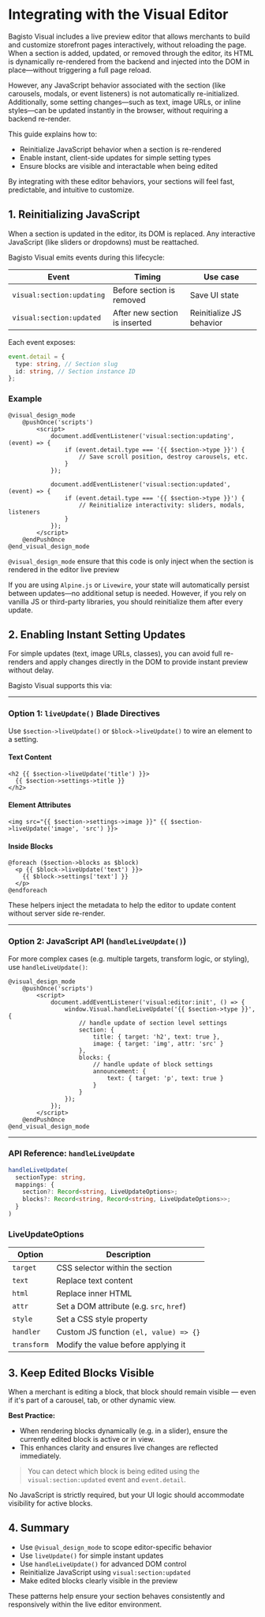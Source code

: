 # Integrating with the Visual Editor

Bagisto Visual includes a live preview editor that allows merchants to build and customize storefront pages interactively, without reloading the page. When a section is added, updated, or removed through the editor, its HTML is dynamically re-rendered from the backend and injected into the DOM in place—without triggering a full page reload.

However, any JavaScript behavior associated with the section (like carousels, modals, or event listeners) is not automatically re-initialized. Additionally, some setting changes—such as text, image URLs, or inline styles—can be updated instantly in the browser, without requiring a backend re-render.

This guide explains how to:

- Reinitialize JavaScript behavior when a section is re-rendered
- Enable instant, client-side updates for simple setting types
- Ensure blocks are visible and interactable when being edited

By integrating with these editor behaviors, your sections will feel fast, predictable, and intuitive to customize.

## 1. Reinitializing JavaScript

When a section is updated in the editor, its DOM is replaced. Any interactive JavaScript (like sliders or dropdowns) must be reattached.

Bagisto Visual emits events during this lifecycle:

| Event                     | Timing                        | Use case                 |
| ------------------------- | ----------------------------- | ------------------------ |
| `visual:section:updating` | Before section is removed     | Save UI state            |
| `visual:section:updated`  | After new section is inserted | Reinitialize JS behavior |

Each event exposes:

```ts
event.detail = {
  type: string, // Section slug
  id: string, // Section instance ID
};
```

### Example

```blade
@visual_design_mode
    @pushOnce('scripts')
        <script>
            document.addEventListener('visual:section:updating', (event) => {
                if (event.detail.type === '{{ $section->type }}') {
                    // Save scroll position, destroy carousels, etc.
                }
            });

            document.addEventListener('visual:section:updated', (event) => {
                if (event.detail.type === '{{ $section->type }}') {
                    // Reinitialize interactivity: sliders, modals, listeners
                }
            });
        </script>
    @endPushOnce
@end_visual_design_mode
```

`@visual_design_mode` ensure that this code is only inject when the section is rendered in the editor live preview

If you are using `Alpine.js` or `Livewire`, your state will automatically persist between updates—no additional setup is needed. However, if you rely on vanilla JS or third-party libraries, you should reinitialize them after every update.

## 2. Enabling Instant Setting Updates

For simple updates (text, image URLs, classes), you can avoid full re-renders and apply changes directly in the DOM to provide instant preview without delay.

Bagisto Visual supports this via:

---

### Option 1: `liveUpdate()` Blade Directives

Use `$section->liveUpdate()` or `$block->liveUpdate()` to wire an element to a setting.

#### Text Content

```blade
<h2 {{ $section->liveUpdate('title') }}>
  {{ $section->settings->title }}
</h2>
```

#### Element Attributes

```blade
<img src="{{ $section->settings->image }}" {{ $section->liveUpdate('image', 'src') }}>
```

#### Inside Blocks

```blade
@foreach ($section->blocks as $block)
  <p {{ $block->liveUpdate('text') }}>
    {{ $block->settings['text'] }}
  </p>
@endforeach
```

These helpers inject the metadata to help the editor to update content without server side re-render.

---

### Option 2: JavaScript API (`handleLiveUpdate()`)

For more complex cases (e.g. multiple targets, transform logic, or styling), use `handleLiveUpdate()`:

```blade
@visual_design_mode
    @pushOnce('scripts')
        <script>
            document.addEventListener('visual:editor:init', () => {
                window.Visual.handleLiveUpdate('{{ $section->type }}', {
                    // handle update of section level settings
                    section: {
                        title: { target: 'h2', text: true },
                        image: { target: 'img', attr: 'src' }
                    },
                    blocks: {
                        // handle update of block settings
                        announcement: {
                            text: { target: 'p', text: true }
                        }
                    }
                });
            });
        </script>
    @endPushOnce
@end_visual_design_mode
```

---

### API Reference: `handleLiveUpdate`

```ts
handleLiveUpdate(
  sectionType: string,
  mappings: {
    section?: Record<string, LiveUpdateOptions>;
    blocks?: Record<string, Record<string, LiveUpdateOptions>>;
  }
)
```

### LiveUpdateOptions

| Option      | Description                              |
| ----------- | ---------------------------------------- |
| `target`    | CSS selector within the section          |
| `text`      | Replace text content                     |
| `html`      | Replace inner HTML                       |
| `attr`      | Set a DOM attribute (e.g. `src`, `href`) |
| `style`     | Set a CSS style property                 |
| `handler`   | Custom JS function `(el, value) => {}`   |
| `transform` | Modify the value before applying it      |

## 3. Keep Edited Blocks Visible

When a merchant is editing a block, that block should remain visible — even if it's part of a carousel, tab, or other dynamic view.

**Best Practice:**

- When rendering blocks dynamically (e.g. in a slider), ensure the currently edited block is active or in view.
- This enhances clarity and ensures live changes are reflected immediately.

> You can detect which block is being edited using the `visual:section:updated` event and `event.detail`.

No JavaScript is strictly required, but your UI logic should accommodate visibility for active blocks.

## 4. Summary

- Use `@visual_design_mode` to scope editor-specific behavior
- Use `liveUpdate()` for simple instant updates
- Use `handleLiveUpdate()` for advanced DOM control
- Reinitialize JavaScript using `visual:section:updated`
- Make edited blocks clearly visible in the preview

These patterns help ensure your section behaves consistently and responsively within the live editor environment.
